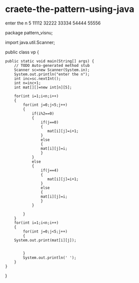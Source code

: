 # craete-the-pattern-using-java
enter the n 5 11112  32222  33334  54444  55556 


package pattern_visnu;

import java.util.Scanner;

public class vp {

	public static void main(String[] args) {
		// TODO Auto-generated method stub
		Scanner sc=new Scanner(System.in);
		System.out.println("enter the n");
		int inc=sc.nextInt();
		int n=inc+1;
		int mat[][]=new int[n][5];
		
		for(int i=1;i<n;i++)
		{
			for(int j=0;j<5;j++)
			{
				if(i%2==0)
				{
					if(j==0)
					{
				       mat[i][j]=i+1;
					}
					else
					{
					mat[i][j]=i;
					}
				}
				else
				{
					if(j==4)
					{
				       mat[i][j]=i+1;
					}
					else
					{
					mat[i][j]=i;
					}
				}
				
			}
		}
		for(int i=1;i<n;i++)
		{
			for(int j=0;j<5;j++)
			{
        System.out.print(mat[i][j]);
        

			}
			System.out.println(' ');
		}
	}

}
